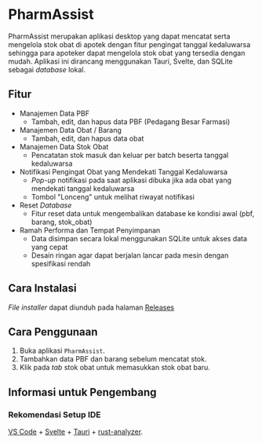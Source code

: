 # PharmAssist

PharmAssist merupakan aplikasi desktop yang dapat mencatat serta mengelola stok obat di apotek dengan fitur pengingat tanggal kedaluwarsa sehingga para apoteker dapat mengelola stok obat yang tersedia dengan mudah. Aplikasi ini dirancang menggunakan Tauri, Svelte, dan SQLite sebagai *database* lokal.

## Fitur
- Manajemen Data PBF
  - Tambah, edit, dan hapus data PBF (Pedagang Besar Farmasi)
- Manajemen Data Obat / Barang
  - Tambah, edit, dan hapus data obat
- Manajemen Data Stok Obat
  - Pencatatan stok masuk dan keluar per batch beserta tanggal kedaluwarsa
- Notifikasi Pengingat Obat yang Mendekati Tanggal Kedaluwarsa
  - *Pop-up* notifikasi pada saat aplikasi dibuka jika ada obat yang mendekati tanggal kedaluwarsa
  - Tombol "Lonceng" untuk melihat riwayat notifikasi
- Reset *Database*
  - Fitur reset data untuk mengembalikan database ke kondisi awal (pbf, barang, stok_obat) 
- Ramah Performa dan Tempat Penyimpanan
  - Data disimpan secara lokal menggunakan SQLite untuk akses data yang cepat
  - Desain ringan agar dapat berjalan lancar pada mesin dengan spesifikasi rendah

## Cara Instalasi
*File installer* dapat diunduh pada halaman [Releases](https://github.com/knyghtw/PharmAssist/releases)

## Cara Penggunaan
1. Buka aplikasi `PharmAssist`.
2. Tambahkan data PBF dan barang sebelum mencatat stok.
3. Klik pada *tab* stok obat untuk memasukkan stok obat baru.

## Informasi untuk Pengembang
### Rekomendasi Setup IDE
[VS Code](https://code.visualstudio.com/) + [Svelte](https://marketplace.visualstudio.com/items?itemName=svelte.svelte-vscode) + [Tauri](https://marketplace.visualstudio.com/items?itemName=tauri-apps.tauri-vscode) + [rust-analyzer](https://marketplace.visualstudio.com/items?itemName=rust-lang.rust-analyzer).
